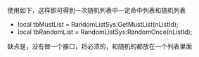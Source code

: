 使用如下，这样即可得到一次随机列表中一定命中列表和随机列表
- local tbMustList = RandomListSys:GetMustList(nListId);
- local tbRandomList = RandomListSys:RandomOnce(nListId);

缺点是，没有做一个接口，将必须的，和随机的都放在一个列表里面
